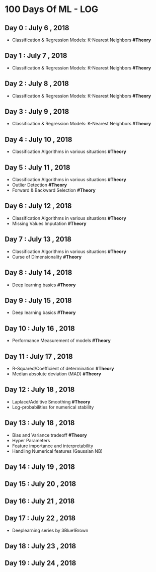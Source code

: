 # 100 Days Of ML - LOG

## Day 0 : July 6 , 2018
- Classification & Regression Models: K-Nearest Neighbors **#Theory** 

## Day 1 : July 7 , 2018
- Classification & Regression Models: K-Nearest Neighbors **#Theory** 

## Day 2 : July 8 , 2018
- Classification & Regression Models: K-Nearest Neighbors **#Theory** 

## Day 3 : July 9 , 2018
- Classification & Regression Models: K-Nearest Neighbors **#Theory** 

## Day 4 : July 10 , 2018
- Classification Algorithms in various situations **#Theory** 

## Day 5 : July 11 , 2018
- Classification Algorithms in various situations **#Theory** 
- Outlier Detection **#Theory**
- Forward & Backward Selection **#Theory**

## Day 6 : July 12 , 2018
- Classification Algorithms in various situations **#Theory** 
- Missing Values Imputation **#Theory**

## Day 7 : July 13 , 2018
- Classification Algorithms in various situations **#Theory** 
- Curse of Dimensionality **#Theory**

## Day 8 : July 14 , 2018
- Deep learning basics **#Theory**

## Day 9 : July 15 , 2018
- Deep learning basics **#Theory**

## Day 10 : July 16 , 2018
- Performance Measurement of models **#Theory**

## Day 11 : July 17 , 2018
- R-Squared/Coefficient of determination **#Theory**
- Median absolute deviation (MAD)  **#Theory**

## Day 12 : July 18 , 2018
- Laplace/Additive Smoothing  **#Theory**
- Log-probabilities for numerical stability

## Day 13 : July 18 , 2018
- Bias and Variance tradeoff **#Theory**
- Hyper Parameters
- Feature importance and interpretability
- Handling Numerical features (Gaussian NB)

## Day 14 : July 19 , 2018

## Day 15 : July 20 , 2018

## Day 16 : July 21 , 2018

## Day 17 : July 22 , 2018
- Deeplearning series by 3Blue1Brown

## Day 18 : July 23 , 2018

## Day 19 : July 24 , 2018